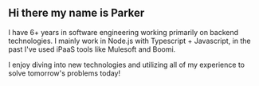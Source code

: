 ## Hi there my name is Parker

I have 6+ years in software engineering working primarily on backend technologies. I mainly work in Node.js with Typescript + Javascript, in the past I've used iPaaS tools like Mulesoft and Boomi. 

I enjoy diving into new technologies and utilizing all of my experience to solve tomorrow's problems today!
